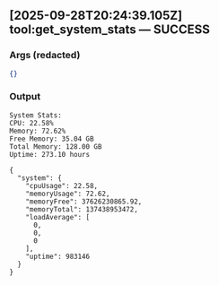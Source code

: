 

## [2025-09-28T20:24:39.105Z] tool:get_system_stats — SUCCESS
### Args (redacted)
```json
{}
```
### Output
```
System Stats:
CPU: 22.58%
Memory: 72.62%
Free Memory: 35.04 GB
Total Memory: 128.00 GB
Uptime: 273.10 hours

{
  "system": {
    "cpuUsage": 22.58,
    "memoryUsage": 72.62,
    "memoryFree": 37626230865.92,
    "memoryTotal": 137438953472,
    "loadAverage": [
      0,
      0,
      0
    ],
    "uptime": 983146
  }
}
```
